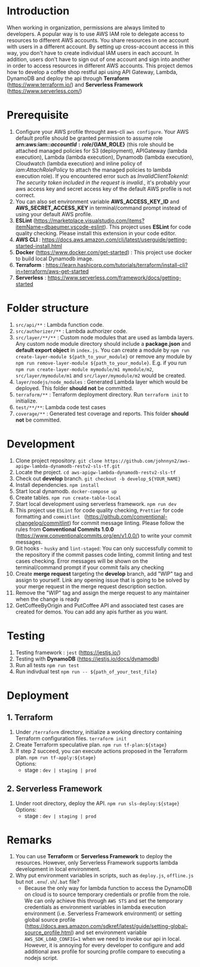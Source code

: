 # Introduction

When working in organization, permissions are always limited to developers. A popular way is to use AWS IAM role to delegate access to resources to different AWS accounts. You share resources in one account with users in a different account. By setting up cross-account access in this way, you don't have to create individual IAM users in each account. In addition, users don't have to sign out of one account and sign into another in order to access resources in different AWS accounts. This project demos how to develop a coffee shop restful api using API Gateway, Lambda, DynamoDB and deploy the api through **Terraform** (https://www.terraform.io/) and **Serverless Framework** (https://www.serverless.com/)

# Prerequisite

1. Configure your AWS profile throught aws-cli `aws configure`. Your AWS default profile should be granted permission to assume role **arn:aws:iam::${accountId}:role/${IAM_ROLE}** (this role should be attached managed policies for S3 (deployment), APIGateway (lambda execution), Lambda (lambda execution), Dynamodb (lambda execution), Cloudwatch (lambda execution) and inline policy of _iam:AttachRolePolicy_ to attach the managed policies to lambda execution role). If you encountered error such as _InvalidClientTokenId: The security token included in the request is invalid._, it's probably your aws access key and secret access key of the default AWS profile is not correct.
2. You can also set environment variable **AWS_ACCESS_KEY_ID** and **AWS_SECRET_ACCESS_KEY** in terminal/command prompt instead of using your default AWS profile.
3. **ESLint** (https://marketplace.visualstudio.com/items?itemName=dbaeumer.vscode-eslint). This project uses **ESLint** for code quality checking. Please install this extension in your code editor.
4. **AWS CLI** : https://docs.aws.amazon.com/cli/latest/userguide/getting-started-install.html
5. **Docker** (https://www.docker.com/get-started) : This project use docker to build local Dynamodb image.
6. **Terraform** : https://learn.hashicorp.com/tutorials/terraform/install-cli?in=terraform/aws-get-started
7. **Serverless** : https://www.serverless.com/framework/docs/getting-started

# Folder structure

1. `src/api/**` : Lambda function code.
2. `src/authorizer/**` : Lambda authorizer code.
3. `src/layer/**/**` : Custom node modules that are used as lambda layers. Any custom node module directory should include a **package.json** and **default export object** in `index.js`. You can create a module by `npm run create-layer-module ${path_to_your_module}` or remove any module by `npm run remove-layer-module ${path_to_your_module}`. E.g. if you run `npm run create-layer-module mymodule/m1 mymodule/m2`, `src/layer/mymodule/m1` and `src/layer/mymodule/m2` would be created.
4. `layer/nodejs/node_modules` : Generated Lambda layer which would be deployed. This folder **should not** be committed.
5. `terraform/**` : Terraform deployment directory. Run `terraform init` to initialize.
6. `test/**/**`: Lambda code test cases
7. `coverage/**` : Generated test coverage and reports. This folder **should not** be committed.

# Development

1. Clone project repository. `git clone https://github.com/johnnyn2/aws-apigw-lambda-dynamodb-restv2-sls-tf.git`
2. Locate the project. `cd aws-apigw-lambda-dynamodb-restv2-sls-tf`
3. Check out **develop** branch. `git checkout -b develop_${YOUR_NAME}`
4. Install dependencies. `npm install`
5. Start local dynamodb. `docker-compose up`
6. Create tables. `npm run create-table-local`
7. Start local development using serverless framework. `npm run dev`
8. This project use `ESLint` for code quality checking, `Prettier` for code formatting and `commitlint ` (https://github.com/conventional-changelog/commitlint) for commit message linting. Please follow the rules from **Conventional Commits 1.0.0** (https://www.conventionalcommits.org/en/v1.0.0/) to write your commit messages.
9. Git hooks - `husky` and `lint-staged`: You can only successfully commit to the repository if the commit passes code linting, commit linting and test cases checking. Error messages will be shown on the terminal/command prompt if your commit fails any checking
10. Create **merge request** targeting the **develop** branch, add "WIP" tag and assign to yourself. Link any opening issue that is going to be solved by your merge request in the merge request description section.
11. Remove the "WIP" tag and assign the merge request to any maintainer when the change is ready
12. GetCoffeeByOrigin and PutCoffee API and associated test cases are created for demos. You can add any apis further as you want.

# Testing

1. Testing framework : `jest` (https://jestjs.io/)
2. Testing with **DynamoDB** (https://jestjs.io/docs/dynamodb)
3. Run all tests `npm run test`
4. Run indivdual test `npm run -- ${path_of_your_test_file}`

# Deployment

## 1. Terraform

1. Under `/terraform` directory, initialize a working directory containing Terraform configuration files. `terraform init`
2. Create Terraform speculative plan. `npm run tf-plan:${stage}`
3. If step 2 succeed, you can execute actions proposed in the Terraform plan. `npm run tf-apply:${stage}` \
   Options:
    - stage : `dev | staging | prod`

## 2. Serverless Framework

1. Under root directory, deploy the API. `npm run sls-deploy:${stage}` \
   Options:
    - stage : `dev | staging | prod`

# Remarks

1. You can use **Terraform** or **Serverless Framework** to deploy the resources. However, only Serverless Framework supports lambda development in local environment.
2. Why put environment variables in scripts, such as `deploy.js`, `offline.js` but not `.env`/`.sh`/`.bat` file?
    - Because the only way for lambda function to access the DynamoDB on cloud is to source temporary credentials or profile from the role. We can only achieve this through `AWS STS` and set the temporary credentials as environment variables in lambda execution environment (i.e. Serverless Framework environment) or setting global source profile (https://docs.aws.amazon.com/sdkref/latest/guide/setting-global-source_profile.html) and set environment variable `AWS_SDK_LOAD_CONFIG=1` when we need to invoke our api in local. However, it is annoying for every developer to configure and add additional aws profile for sourcing profile compare to executing a nodejs script.
